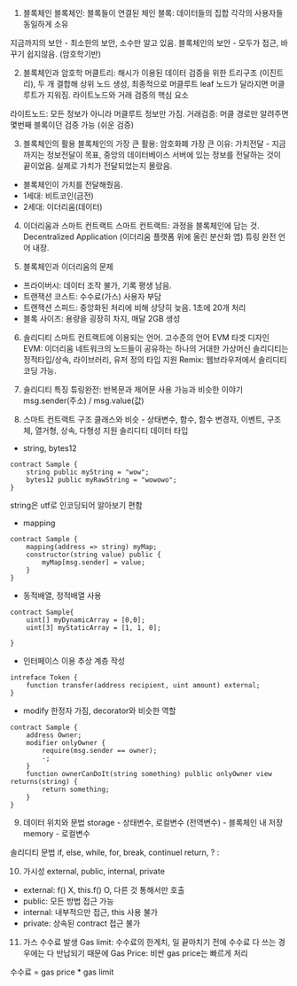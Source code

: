 1. 블록체인
블록체인: 블록들이 연결된 체인
블록: 데이터들의 집합
각각의 사용자들 동일하게 소유

지금까지의 보안 - 최소한의 보안, 소수만 알고 있음.
블록체인의 보안 - 모두가 접근, 바꾸기 쉽지않음. (암호학기반)

2. 블록체인과 암호학
머클트리: 해시가 이용된 데이터 검증을 위한 트리구조 (이진트리), 두 개 결합해 상위 노드 생성, 최종적으로 머클루트
leaf 노드가 달라지면 머클루트가 지워짐.
라이트노드와 거래 검증의 핵심 요소

라이트노드: 모든 정보가 아니라 머클루트 정보만 가짐.
거래검증: 머클 경로만 알려주면 몇번째 블록이던 검증 가능 (쉬운 검증)

3. 블록체인의 활용
블록체인의 가장 큰 활용: 암호화폐
가장 큰 이유: 가치전달 - 지금까지는 정보전달이 목표, 중앙의 데이터베이스 서버에 있는 정보를 전달하는 것이 끝이었음. 실제로 가치가 전달되었는지 몰랐음.
- 블록체인이 가치를 전달해줬음.
- 1세대: 비트코인(금전)
- 2세대: 이더리움(데이터)

4. 이더리움과 스마트 컨트랙트
스마트 컨트랙트: 과정을 블록체인에 담는 것.
Decentralized Application (이더리움 플랫폼 위에 올린 분산화 앱)
튜링 완전 언어 내장.

5. 블록체인과 이더리움의 문제
- 프라이버시: 데이터 조작 불가, 기록 평생 남음.
- 트랜잭션 코스트: 수수료(가스) 사용자 부담
- 트랜잭션 스피드: 중앙화된 처리에 비해 상당히 늦음. 1초에 20개 처리
- 블록 사이즈: 용량을 굉장히 차지, 매달 2GB 생성

6. 솔리디티
스마트 컨트랙트에 이용되는 언어. 고수준의 언어
EVM 타겟 디자인
EVM: 이더리움 네트워크의 노드들이 공유하는 하나의 거대한 가상머신
솔리디티는 정적타입/상속, 라이브러리, 유저 정의 타입 지원
Remix: 웹브라우저에서 솔리디티 코딩 가능.

7. 솔리디티 특징
튜링완전: 반복문과 제어문 사용 가능과 비슷한 이야기
msg.sender(주소) / msg.value(값)

8. 스마트 컨트랙트 구조
클래스와 비슷 - 상태변수, 함수, 함수 변경자, 이벤트, 구조체, 열거형, 상속, 다형성 지원
솔리디티 데이터 타입
- string, bytes12
```solidity
contract Sample {
    string public myString = "wow";
    bytes12 public myRawString = "wowowo";
}
```
string은 utf로 인코딩되어 알아보기 편함

- mapping
```solidity
contract Sample { 
    mapping(address => string) myMap;
    constructor(string value) public {
        myMap[msg.sender] = value;
    }
}
```

- 동적배열, 정적배열 사용
```solidity
contract Sample{ 
    uint[] myDynamicArray = [0,0];
    uint[3] myStaticArray = [1, 1, 0];

}
```

- 인터페이스 이용 추상 계층 작성
```solidity
intreface Token {
    function transfer(address recipient, uint amount) external;
}
```

- modify 한정자 가짐, decorator와 비슷한 역할
```solidity
contract Sample {
    address Owner;
    modifier onlyOwner {
        require(msg.sender == owner);
        -;
    }
    function ownerCanDoIt(string something) pulblic onlyOwner view returns(string) {
        return something;
    } 
}
```

9. 데이터 위치와 문법
storage - 상태변수, 로컬변수 (전역변수) - 블록체인 내 저장
memory - 로컬변수

솔리디티 문법
if, else, while, for, break, continuel return, ? :

10. 가시성
external, public, internal, private
- external: f() X, this.f() O, 다른 것 통해서만 호출
- public: 모든 방법 접근 가능
- internal: 내부적으만 접근, this 사용 불가
- private: 상속된 contract 접근 불가

11. 가스
수수료 발생
Gas limit: 수수료의 한계치, 일 끝마치기 전에 수수료 다 쓰는 경우에는 다 반납되기 때문에
Gas Price: 비싼 gas price는 빠르게 처리

수수료 = gas price * gas limit